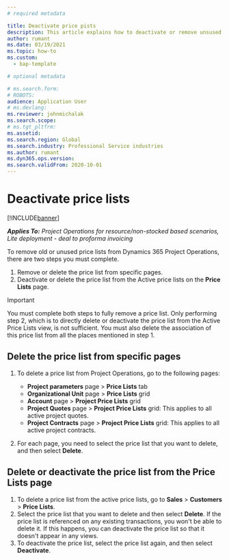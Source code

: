 ```yaml
---
# required metadata

title: Deactivate price pists 
description: This article explains how to deactivate or remove unsused or old price lists.
author: rumant
ms.date: 03/19/2021
ms.topic: how-to
ms.custom: 
  - bap-template

# optional metadata

# ms.search.form: 
# ROBOTS: 
audience: Application User
# ms.devlang: 
ms.reviewer: johnmichalak
ms.search.scope: 
# ms.tgt_pltfrm: 
ms.assetid: 
ms.search.region: Global
ms.search.industry: Professional Service industries
ms.author: rumant
ms.dyn365.ops.version: 
ms.search.validFrom: 2020-10-01
---
```


# Deactivate price lists 

[!INCLUDE[banner](../includes/banner.md)]

_**Applies To:** Project Operations for resource/non-stocked based scenarios, Lite deployment - deal to proforma invoicing_

To remove old or unused price lists from Dynamics 365 Project Operations, there are two steps you must complete. 

1. Remove or delete the price list from specific pages.
2. Deactivate or delete the price list from the Active price lists on the **Price Lists** page.

>[!IMPORTANT]
> You must complete both steps to fully remove a price list. Only performing step 2, which is to directly delete or deactivate the price list from the Active Price Lists view, is not sufficient. You must also delete the association of this price list from all the places mentioned in step 1.

## Delete the price list from specific pages
1. To delete a price list from Project Operations, go to the following pages:  

      - **Project parameters** page > **Price Lists** tab
      - **Organizational Unit** page > **Price Lists** grid
      - **Account** page > **Project Price Lists** grid
      - **Project Quotes** page > **Project Price Lists** grid: This applies to all active project quotes.
      - **Project Contracts** page > **Project Price Lists** grid: This applies to all active project contracts.

 2. For each page, you need to select the price list that you want to delete, and then select **Delete**. 
 
## Delete or deactivate the price list from the Price Lists page
 
1. To delete a price list from the active price lists, go to **Sales** > **Customers** > **Price Lists**. 
2. Select the price list that you want to delete and then select **Delete**. If the price list is referenced on any existing transactions, you won't be able to delete it. If this happens, you can deactivate the price list so that it doesn't appear in any views. 
3. To deactivate the price list, select the price list again, and then select **Deactivate**.   

